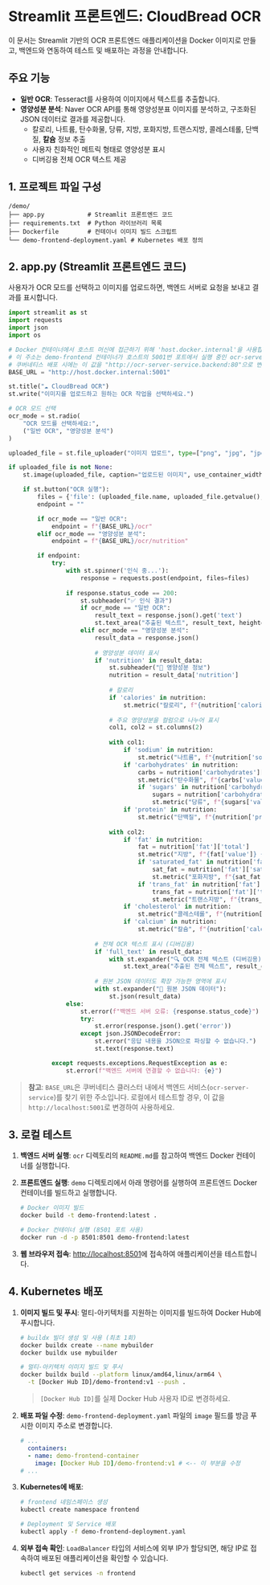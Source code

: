 # Streamlit 프론트엔드: CloudBread OCR

이 문서는 Streamlit 기반의 OCR 프론트엔드 애플리케이션을 Docker 이미지로 만들고, 백엔드와 연동하여 테스트 및 배포하는 과정을 안내합니다.

## 주요 기능

- **일반 OCR**: Tesseract를 사용하여 이미지에서 텍스트를 추출합니다.
- **영양성분 분석**: Naver OCR API를 통해 영양성분표 이미지를 분석하고, 구조화된 JSON 데이터로 결과를 제공합니다.
  - 칼로리, 나트륨, 탄수화물, 당류, 지방, 포화지방, 트랜스지방, 콜레스테롤, 단백질, **칼슘** 정보 추출
  - 사용자 친화적인 메트릭 형태로 영양성분 표시
  - 디버깅용 전체 OCR 텍스트 제공

## 1. 프로젝트 파일 구성

```
/demo/
├── app.py            # Streamlit 프론트엔드 코드
├── requirements.txt  # Python 라이브러리 목록
├── Dockerfile        # 컨테이너 이미지 빌드 스크립트
└── demo-frontend-deployment.yaml # Kubernetes 배포 정의
```

## 2. app.py (Streamlit 프론트엔드 코드)

사용자가 OCR 모드를 선택하고 이미지를 업로드하면, 백엔드 서버로 요청을 보내고 결과를 표시합니다.

```python
import streamlit as st
import requests
import json
import os

# Docker 컨테이너에서 호스트 머신에 접근하기 위해 'host.docker.internal'을 사용합니다.
# 이 주소는 demo-frontend 컨테이너가 호스트의 5001번 포트에서 실행 중인 ocr-server에 접근할 수 있도록 합니다.
# 쿠버네티스 배포 시에는 이 값을 "http://ocr-server-service.backend:80"으로 변경해야 합니다.
BASE_URL = "http://host.docker.internal:5001"

st.title("☁️ CloudBread OCR")
st.write("이미지를 업로드하고 원하는 OCR 작업을 선택하세요.")

# OCR 모드 선택
ocr_mode = st.radio(
    "OCR 모드를 선택하세요:",
    ("일반 OCR", "영양성분 분석")
)

uploaded_file = st.file_uploader("이미지 업로드", type=["png", "jpg", "jpeg"])

if uploaded_file is not None:
    st.image(uploaded_file, caption="업로드된 이미지", use_container_width=True)

    if st.button("OCR 실행"):
        files = {'file': (uploaded_file.name, uploaded_file.getvalue(), uploaded_file.type)}
        endpoint = ""

        if ocr_mode == "일반 OCR":
            endpoint = f"{BASE_URL}/ocr"
        elif ocr_mode == "영양성분 분석":
            endpoint = f"{BASE_URL}/ocr/nutrition"

        if endpoint:
            try:
                with st.spinner('인식 중...'):
                    response = requests.post(endpoint, files=files)
                
                if response.status_code == 200:
                    st.subheader("✅ 인식 결과")
                    if ocr_mode == "일반 OCR":
                        result_text = response.json().get('text')
                        st.text_area("추출된 텍스트", result_text, height=200)
                    elif ocr_mode == "영양성분 분석":
                        result_data = response.json()
                        
                        # 영양성분 데이터 표시
                        if 'nutrition' in result_data:
                            st.subheader("🍎 영양성분 정보")
                            nutrition = result_data['nutrition']
                            
                            # 칼로리
                            if 'calories' in nutrition:
                                st.metric("칼로리", f"{nutrition['calories']['value']} {nutrition['calories']['unit']}")
                            
                            # 주요 영양성분을 컬럼으로 나누어 표시
                            col1, col2 = st.columns(2)
                            
                            with col1:
                                if 'sodium' in nutrition:
                                    st.metric("나트륨", f"{nutrition['sodium']['value']} {nutrition['sodium']['unit']}")
                                if 'carbohydrates' in nutrition:
                                    carbs = nutrition['carbohydrates']['total']
                                    st.metric("탄수화물", f"{carbs['value']} {carbs['unit']}")
                                    if 'sugars' in nutrition['carbohydrates']:
                                        sugars = nutrition['carbohydrates']['sugars']
                                        st.metric("당류", f"{sugars['value']} {sugars['unit']}")
                                if 'protein' in nutrition:
                                    st.metric("단백질", f"{nutrition['protein']['value']} {nutrition['protein']['unit']}")
                            
                            with col2:
                                if 'fat' in nutrition:
                                    fat = nutrition['fat']['total']
                                    st.metric("지방", f"{fat['value']} {fat['unit']}")
                                    if 'saturated_fat' in nutrition['fat']:
                                        sat_fat = nutrition['fat']['saturated_fat']
                                        st.metric("포화지방", f"{sat_fat['value']} {sat_fat['unit']}")
                                    if 'trans_fat' in nutrition['fat']:
                                        trans_fat = nutrition['fat']['trans_fat']
                                        st.metric("트랜스지방", f"{trans_fat['value']} {trans_fat['unit']}")
                                if 'cholesterol' in nutrition:
                                    st.metric("콜레스테롤", f"{nutrition['cholesterol']['value']} {nutrition['cholesterol']['unit']}")
                                if 'calcium' in nutrition:
                                    st.metric("칼슘", f"{nutrition['calcium']['value']} {nutrition['calcium']['unit']}")
                        
                        # 전체 OCR 텍스트 표시 (디버깅용)
                        if 'full_text' in result_data:
                            with st.expander("🔍 OCR 전체 텍스트 (디버깅용)"):
                                st.text_area("추출된 전체 텍스트", result_data['full_text'], height=200)
                        
                        # 원본 JSON 데이터도 확장 가능한 영역에 표시
                        with st.expander("📄 원본 JSON 데이터"):
                            st.json(result_data)
                else:
                    st.error(f"백엔드 서버 오류: {response.status_code}")
                    try:
                        st.error(response.json().get('error'))
                    except json.JSONDecodeError:
                        st.error("응답 내용을 JSON으로 파싱할 수 없습니다.")
                        st.text(response.text)

            except requests.exceptions.RequestException as e:
                st.error(f"백엔드 서버에 연결할 수 없습니다: {e}")
```

> **참고**: `BASE_URL`은 쿠버네티스 클러스터 내에서 백엔드 서비스(`ocr-server-service`)를 찾기 위한 주소입니다. 로컬에서 테스트할 경우, 이 값을 `http://localhost:5001`로 변경하여 사용하세요.

## 3. 로컬 테스트

1.  **백엔드 서버 실행**: `ocr` 디렉토리의 `README.md`를 참고하여 백엔드 Docker 컨테이너를 실행합니다.
2.  **프론트엔드 실행**: `demo` 디렉토리에서 아래 명령어를 실행하여 프론트엔드 Docker 컨테이너를 빌드하고 실행합니다.

    ```bash
    # Docker 이미지 빌드
    docker build -t demo-frontend:latest .

    # Docker 컨테이너 실행 (8501 포트 사용)
    docker run -d -p 8501:8501 demo-frontend:latest
    ```
3.  **웹 브라우저 접속**: [http://localhost:8501](http://localhost:8501)에 접속하여 애플리케이션을 테스트합니다.

## 4. Kubernetes 배포

1.  **이미지 빌드 및 푸시**: 멀티-아키텍처를 지원하는 이미지를 빌드하여 Docker Hub에 푸시합니다.

    ```bash
    # buildx 빌더 생성 및 사용 (최초 1회)
    docker buildx create --name mybuilder
    docker buildx use mybuilder

    # 멀티-아키텍처 이미지 빌드 및 푸시
    docker buildx build --platform linux/amd64,linux/arm64 \
      -t [Docker Hub ID]/demo-frontend:v1 --push .
    ```
    > `[Docker Hub ID]`를 실제 Docker Hub 사용자 ID로 변경하세요.

2.  **배포 파일 수정**: `demo-frontend-deployment.yaml` 파일의 `image` 필드를 방금 푸시한 이미지 주소로 변경합니다.

    ```yaml
    # ...
      containers:
      - name: demo-frontend-container
        image: [Docker Hub ID]/demo-frontend:v1 # <-- 이 부분을 수정
    # ...
    ```

3.  **Kubernetes에 배포**:

    ```bash
    # frontend 네임스페이스 생성
    kubectl create namespace frontend

    # Deployment 및 Service 배포
    kubectl apply -f demo-frontend-deployment.yaml
    ```

4.  **외부 접속 확인**: `LoadBalancer` 타입의 서비스에 외부 IP가 할당되면, 해당 IP로 접속하여 배포된 애플리케이션을 확인할 수 있습니다.

    ```bash
    kubectl get services -n frontend
    ```
